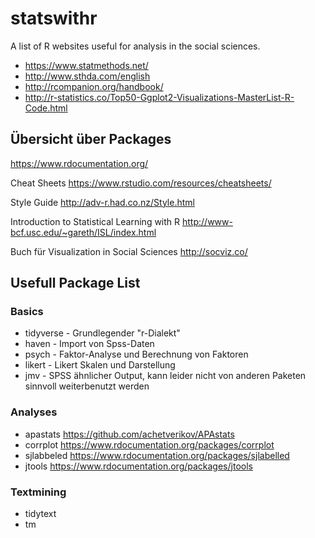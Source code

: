 # statswithr
A list of R websites useful for analysis in the social sciences. 

* https://www.statmethods.net/
* http://www.sthda.com/english
* http://rcompanion.org/handbook/
* http://r-statistics.co/Top50-Ggplot2-Visualizations-MasterList-R-Code.html


## Übersicht über Packages
https://www.rdocumentation.org/

Cheat Sheets
https://www.rstudio.com/resources/cheatsheets/

Style Guide
http://adv-r.had.co.nz/Style.html

Introduction to Statistical Learning with R
http://www-bcf.usc.edu/~gareth/ISL/index.html

Buch für Visualization in Social Sciences
http://socviz.co/


## Usefull Package List
### Basics
* tidyverse - Grundlegender "r-Dialekt" 
* haven - Import von Spss-Daten 
* psych - Faktor-Analyse und Berechnung von Faktoren
* likert - Likert Skalen und Darstellung 
* jmv - SPSS ähnlicher Output, kann leider nicht von anderen Paketen sinnvoll weiterbenutzt werden

### Analyses
* apastats https://github.com/achetverikov/APAstats
* corrplot https://www.rdocumentation.org/packages/corrplot
* sjlabbeled https://www.rdocumentation.org/packages/sjlabelled
* jtools https://www.rdocumentation.org/packages/jtools

### Textmining
* tidytext
* tm
